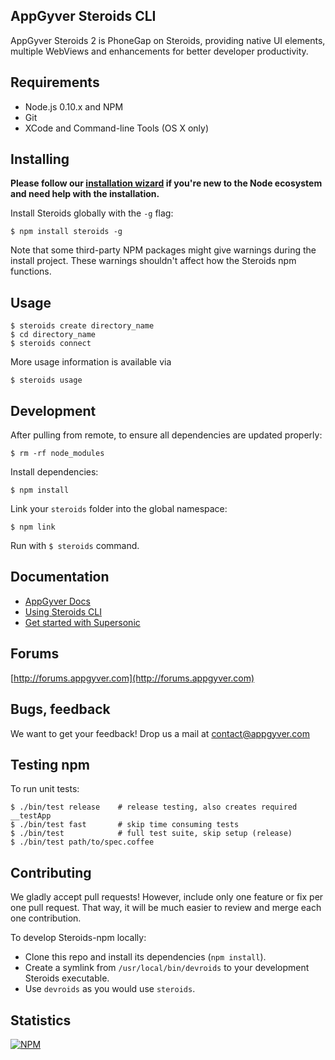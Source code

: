 AppGyver Steroids CLI
---------------------

AppGyver Steroids 2 is PhoneGap on Steroids, providing native UI elements, multiple WebViews and enhancements for better developer productivity.

## Requirements

* Node.js 0.10.x and NPM
* Git
* XCode and Command-line Tools (OS X only)

## Installing
**Please follow our [installation wizard](https://academy.appgyver.com/installwizard/) if you're new to the Node ecosystem and need help with the installation.**

Install Steroids globally with the `-g` flag:

    $ npm install steroids -g

Note that some third-party NPM packages might give warnings during the install project. These warnings shouldn't affect how the Steroids npm functions.

## Usage

    $ steroids create directory_name
    $ cd directory_name
    $ steroids connect

More usage information is available via

    $ steroids usage

## Development

After pulling from remote, to ensure all dependencies are updated properly:

    $ rm -rf node_modules

Install dependencies:

    $ npm install

Link your `steroids` folder into the global namespace:

    $ npm link

Run with `$ steroids` command.

## Documentation

* [AppGyver Docs](http://docs.appgyver.com)
* [Using Steroids CLI](http://docs.appgyver.com/steroids/cli/steroids-cli/local-development-flow/)
* [Get started with Supersonic](http://docs.appgyver.com/supersonic/tutorial/first-mile/#overview)

## Forums

[http://forums.appgyver.com](http://forums.appgyver.com)

## Bugs, feedback

We want to get your feedback! Drop us a mail at contact@appgyver.com

## Testing npm

To run unit tests:

    $ ./bin/test release    # release testing, also creates required __testApp
    $ ./bin/test fast       # skip time consuming tests
    $ ./bin/test            # full test suite, skip setup (release)
    $ ./bin/test path/to/spec.coffee

## Contributing

We gladly accept pull requests! However, include only one feature or fix per one pull request.
That way, it will be much easier to review and merge each one contribution.

To develop Steroids-npm locally:

* Clone this repo and install its dependencies (`npm install`).
* Create a symlink from `/usr/local/bin/devroids` to your development Steroids executable.
* Use `devroids` as you would use `steroids`.

## Statistics

[![NPM](https://nodei.co/npm-dl/steroids.png?height=3)](https://nodei.co/npm/steroids/)

